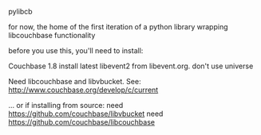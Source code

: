 pylibcb

for now, the home of the first iteration of a python library wrapping
libcouchbase functionality

before you use this, you'll need to install:

Couchbase 1.8
install latest libevent2 from libevent.org. don't use universe

Need libcouchbase and libvbucket.  See:
http://www.couchbase.org/develop/c/current

... or if installing from source:
need https://github.com/couchbase/libvbucket
need https://github.com/couchbase/libcouchbase


